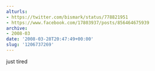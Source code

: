 ```yaml
---
alturls:
- https://twitter.com/bismark/status/778821951
- https://www.facebook.com/17803937/posts/856464675939
archive:
- 2008-03
date: '2008-03-28T20:47:49+00:00'
slug: '1206737269'
---
```


just tired

